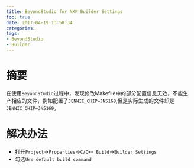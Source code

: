 ```yaml
---
title: BeyondStudio for NXP Builder Settings
toc: true
date: 2017-04-19 13:50:34
categories:
tags: 
- BeyondStudio
- Builder
---
```


# 摘要
在使用`BeyondStudio`过程中，发现修改Makefile中的部分配置信息无效，不能生产相应的文件，例如配置了`JENNIC_CHIP=JN5168`,但是实际生成的文件却是`JENNIC_CHIP=JN5169`。
<!---more--->

# 解决办法
* 打开`Project`->`Properties`->`C/C++ Build`->`Builder Settings`
* 勾选`Use default build command`

